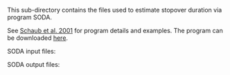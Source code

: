 This sub-directory contains the files used to estimate stopover duration via program SODA.

See [Schaub et al. 2001](https://esajournals.onlinelibrary.wiley.com/doi/full/10.1890/0012-9658%282001%29082%5B0852%3AMBSOLT%5D2.0.CO%3B2) for program details and examples. The program can be downloaded [here](http://esapubs.org/Archive/ecol/E082/008/suppl-1.htm).

SODA input files: 

SODA output files: 
